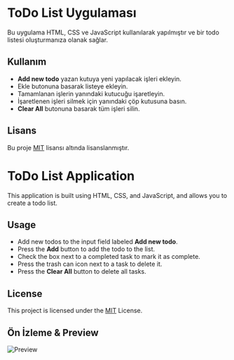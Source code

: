 # ToDo List Uygulaması

Bu uygulama HTML, CSS ve JavaScript kullanılarak yapılmıştır ve bir todo listesi oluşturmanıza olanak sağlar.

## Kullanım

- **Add new todo** yazan kutuya yeni yapılacak işleri ekleyin.
- Ekle butonuna basarak listeye ekleyin.
- Tamamlanan işlerin yanındaki kutucuğu işaretleyin.
- İşaretlenen işleri silmek için yanındaki çöp kutusuna basın.
- **Clear All** butonuna basarak tüm işleri silin.

## Lisans

Bu proje [MIT](https://opensource.org/licenses/MIT) lisansı altında lisanslanmıştır.

# ToDo List Application

This application is built using HTML, CSS, and JavaScript, and allows you to create a todo list.

## Usage

- Add new todos to the input field labeled **Add new todo**.
- Press the **Add** button to add the todo to the list.
- Check the box next to a completed task to mark it as complete.
- Press the trash can icon next to a task to delete it.
- Press the **Clear All** button to delete all tasks.

## License

This project is licensed under the [MIT](https://opensource.org/licenses/MIT) License.

## Ön İzleme & Preview
![Preview](https://i.hizliresim.com/thj6c0w.png)
